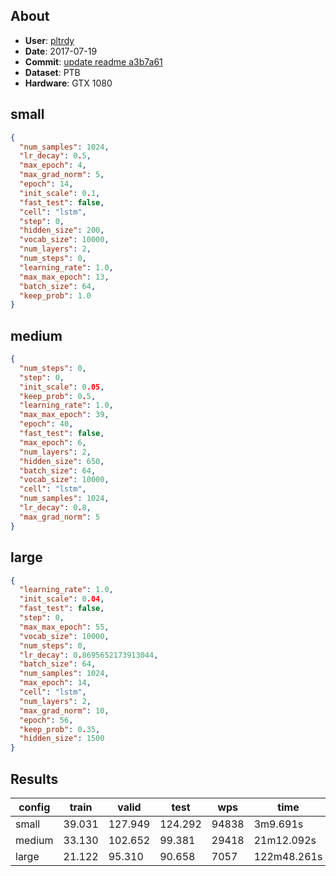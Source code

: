 ## About
 * **User**: [pltrdy](https://github.com/pltrdy)
 * **Date**: 2017-07-19
 * **Commit**: [update readme a3b7a61](https://github.com/pltrdy/tf_rnnlm/commit/a3b7a61a4ad360d3e45d7bf9c52ed3016798729e)
 * **Dataset**: PTB
 * **Hardware**: GTX 1080

## small

```json
{
  "num_samples": 1024,
  "lr_decay": 0.5,
  "max_epoch": 4,
  "max_grad_norm": 5,
  "epoch": 14,
  "init_scale": 0.1,
  "fast_test": false,
  "cell": "lstm",
  "step": 0,
  "hidden_size": 200,
  "vocab_size": 10000,
  "num_layers": 2,
  "num_steps": 0,
  "learning_rate": 1.0,
  "max_max_epoch": 13,
  "batch_size": 64,
  "keep_prob": 1.0
}
```

## medium

```json
{
  "num_steps": 0,
  "step": 0,
  "init_scale": 0.05,
  "keep_prob": 0.5,
  "learning_rate": 1.0,
  "max_max_epoch": 39,
  "epoch": 40,
  "fast_test": false,
  "max_epoch": 6,
  "num_layers": 2,
  "hidden_size": 650,
  "batch_size": 64,
  "vocab_size": 10000,
  "cell": "lstm",
  "num_samples": 1024,
  "lr_decay": 0.8,
  "max_grad_norm": 5
}
```

## large

```json
{
  "learning_rate": 1.0,
  "init_scale": 0.04,
  "fast_test": false,
  "step": 0,
  "max_max_epoch": 55,
  "vocab_size": 10000,
  "num_steps": 0,
  "lr_decay": 0.8695652173913044,
  "batch_size": 64,
  "num_samples": 1024,
  "max_epoch": 14,
  "cell": "lstm",
  "num_layers": 2,
  "max_grad_norm": 10,
  "epoch": 56,
  "keep_prob": 0.35,
  "hidden_size": 1500
}
```

## Results
|config|train|valid|test|wps|time|
|---|---|---|---|---|---|
|small|39.031|127.949|124.292|94838|3m9.691s|
|medium|33.130|102.652|99.381|29418|21m12.092s|
|large|21.122|95.310|90.658|7057|122m48.261s|